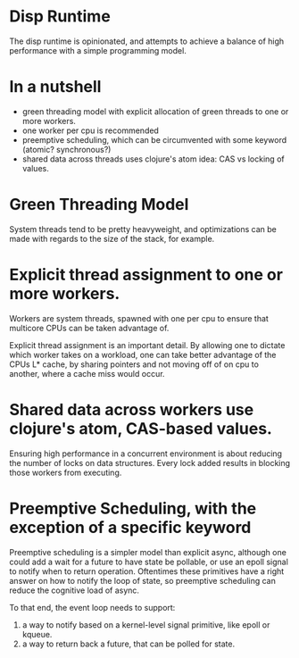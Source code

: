 # Disp Runtime

The disp runtime is opinionated, and attempts to achieve a balance of high
performance with a simple programming model.

# In a nutshell

* green threading model with explicit allocation of green threads to one or more
  workers.
* one worker per cpu is recommended
* preemptive scheduling, which can be circumvented with some keyword (atomic? synchronous?)
* shared data across threads uses clojure's atom idea: CAS vs locking of values.

# Green Threading Model

System threads tend to be pretty heavyweight, and optimizations can be made
with regards to the size of the stack, for example.

# Explicit thread assignment to one or more workers.

Workers are system threads, spawned with one per cpu to ensure that multicore
CPUs can be taken advantage of.

Explicit thread assignment is an important detail. By allowing one to dictate
which worker takes on a workload, one can take better advantage of the CPUs L*
cache, by sharing pointers and not moving off of on cpu to another, where a
cache miss would occur.

# Shared data across workers use clojure's atom, CAS-based values.

Ensuring high performance in a concurrent environment is about reducing the
number of locks on data structures. Every lock added results in blocking those
workers from executing.


# Preemptive Scheduling, with the exception of a specific keyword

Preemptive scheduling is a simpler model than explicit async, although one could
add a wait for a future to have state be pollable, or use an epoll signal to notify
when to return operation. Oftentimes these primitives have a right answer on
how to notify the loop of state, so preemptive scheduling can reduce the cognitive
load of async.

To that end, the event loop needs to support:

1. a way to notify based on a kernel-level signal primitive, like epoll or kqueue.
2. a way to return back a future, that can be polled for state.
